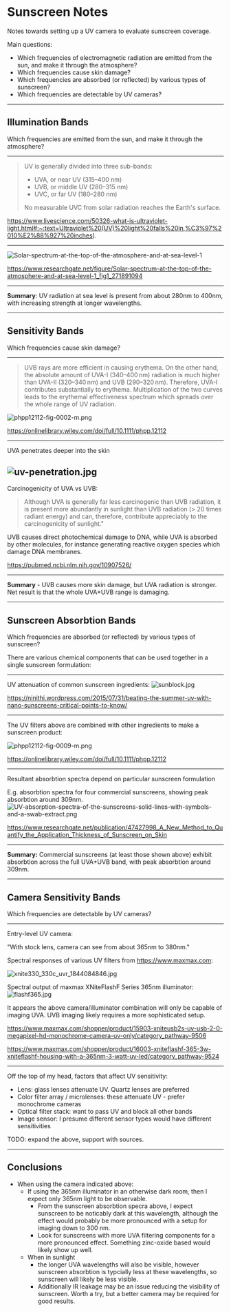 # Sunscreen Notes

Notes towards setting up a UV camera to evaluate sunscreen coverage.

Main questions:
* Which frequencies of electromagnetic radiation are emitted from the sun, and make it through the atmosphere?
* Which frequencies cause skin damage?
* Which frequencies are absorbed (or reflected) by various types of sunscreen?
* Which frequencies are detectable by UV cameras?

---

## Illumination Bands

Which frequencies are emitted from the sun, and make it through the atmosphere?

--- 

> UV is generally divided into three sub-bands:
> 
> * UVA, or near UV (315–400 nm)
> * UVB, or middle UV (280–315 nm)
> * UVC, or far UV (180–280 nm)
> 
> No measurable UVC from solar radiation reaches the Earth's surface.

https://www.livescience.com/50326-what-is-ultraviolet-light.html#:~:text=Ultraviolet%20(UV)%20light%20falls%20in,%C3%97%2010%E2%88%927%20inches).

---

![Solar-spectrum-at-the-top-of-the-atmosphere-and-at-sea-level-1](images/Solar-spectrum-at-the-top-of-the-atmosphere-and-at-sea-level-1.png)

https://www.researchgate.net/figure/Solar-spectrum-at-the-top-of-the-atmosphere-and-at-sea-level-1_fig1_271891094

---
**Summary**: UV radiation at sea level is present from about 280nm to 400nm, with increasing strength at longer wavelengths.

---

## Sensitivity Bands

Which frequencies cause skin damage?

--- 

> UVB rays are more efficient in causing erythema. On the other hand, the absolute amount of UVA-I (340–400 nm) radiation is much higher than UVA-II (320–340 nm) and UVB (290–320 nm). Therefore, UVA-I contributes substantially to erythema. Multiplication of the two curves leads to the erythemal effectiveness spectrum which spreads over the whole range of UV radiation.

![phpp12112-fig-0002-m.png](images/phpp12112-fig-0002-m.png)

https://onlinelibrary.wiley.com/doi/full/10.1111/phpp.12112

--- 

UVA penetrates deeper into the skin

![uv-penetration.jpg](images/uv-penetration.jpg)
---

Carcinogenicity of UVA vs UVB:

> Although UVA is generally far less carcinogenic than UVB radiation, it is present more abundantly in sunlight than UVB radiation (> 20 times radiant energy) and can, therefore, contribute appreciably to the carcinogenicity of sunlight."

UVB causes direct photochemical damage to DNA, while UVA is absorbed by other molecules, for instance generating reactive oxygen species which damage DNA membranes.

https://pubmed.ncbi.nlm.nih.gov/10907526/

--- 


**Summary** - UVB causes more skin damage, but UVA radiation is stronger. Net result is that the whole UVA+UVB range is damaging.

---

## Sunscreen Absorbtion Bands

Which frequencies are absorbed (or reflected) by various types of sunscreen?

There are various chemical components that can be used together in a single sunscreen formulation:

---
UV attenuation of common sunscreen ingredients:
![sunblock.jpg](images/sunblock.jpg)

https://ninithi.wordpress.com/2015/07/31/beating-the-summer-uv-with-nano-sunscreens-critical-points-to-know/

---
The UV filters above are combined with other ingredients to make a sunscreen product:

![phpp12112-fig-0009-m.png](images/phpp12112-fig-0009-m.png)

https://onlinelibrary.wiley.com/doi/full/10.1111/phpp.12112

---

Resultant absorbtion spectra depend on particular sunscreen formulation

E.g. absorbtion spectra for four commercial sunscreens, showing peak absorbtion around 309nm.
![UV-absorption-spectra-of-the-sunscreens-solid-lines-with-symbols-and-a-swab-extract.png](images/UV-absorption-spectra-of-the-sunscreens-solid-lines-with-symbols-and-a-swab-extract.png)

https://www.researchgate.net/publication/47427998_A_New_Method_to_Quantify_the_Application_Thickness_of_Sunscreen_on_Skin

---

**Summary:** Commercial sunscreens (at least those shown above) exhibit absorbtion across the full UVA+UVB band, with peak absorbtion around 309nm.

---

## Camera Sensitivity Bands

Which frequencies are detectable by UV cameras?

---

Entry-level UV camera:

"With stock lens, camera can see from about 365nm to 380nm."

Spectral responses of various UV filters from https://www.maxmax.com:

![xnite330_330c_uvr_1844084846.jpg](images/xnite330_330c_uvr_1844084846.jpg)

Spectral output of maxmax XNiteFlashF Series 365nm illuminator:
![flashf365.jpg](images/flashf365.jpg)

It appears the above camera/illuminator combination will only be capable of imaging UVA. UVB imaging likely requires a more sophisticated setup.

https://www.maxmax.com/shopper/product/15903-xniteusb2s-uv-usb-2-0-megapixel-hd-monochrome-camera-uv-only/category_pathway-9506

https://www.maxmax.com/shopper/product/16003-xniteflashf-365-3w-xniteflashf-housing-with-a-365nm-3-watt-uv-led/category_pathway-9524

---

Off the top of my head, factors that affect UV sensitivity:

* Lens: glass lenses attenuate UV. Quartz lenses are preferred
* Color filter array / microlenses: these attenuate UV - prefer monochrome cameras
* Optical filter stack: want to pass UV and block all other bands
* Image sensor: I presume different sensor types would have different sensitivities

TODO: expand the above, support with sources.

---

## Conclusions

* When using the camera indicated above:
    * If using the 365nm illuminator in an otherwise dark room, then I expect only 365nm light to be observable.
        * From the sunscreen absorbtion specra above, I expect sunscreen to be noticably dark at this wavelength, although the effect would probably be more pronounced with a setup for imaging down to 300 nm. 
        * Look for sunscreens with more UVA filtering components for a more pronounced effect. Something zinc-oxide based would likely show up well.
    * When in sunlight
        * the longer UVA wavelengths will also be visible, however sunscreen absorbtion is typcially less at these wavelengths, so sunscreen will likely be less visible.
        * Additionally IR leakage may be an issue reducing the visibility of sunscreen. Worth a try, but a better camera may be required for good results.

